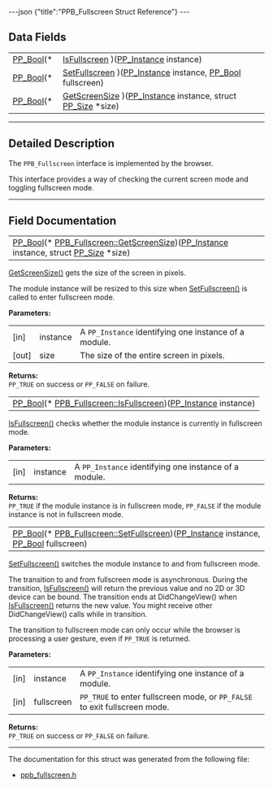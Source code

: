 ---json {"title":"PPB\_Fullscreen Struct Reference"} ---

Data Fields
-----------

<table><tbody><tr class="odd"><td style="text-align: right;"><a href="/docs/native-client/pepper_dev/c/group___enums#ga4f272d99be14aacafe08dfd4ef830918" class="el">PP_Bool</a>(* </td><td><a href="/docs/native-client/pepper_dev/c/struct_p_p_b___fullscreen__1__0#a8b6a560d3a57b6df9395b5dcf138cd1d" class="el">IsFullscreen</a> )(<a href="/docs/native-client/pepper_dev/c/group___typedefs#ga89b662403e6a687bb914b80114c0d19d" class="el">PP_Instance</a> instance)</td></tr><tr class="even"><td style="text-align: right;"><a href="/docs/native-client/pepper_dev/c/group___enums#ga4f272d99be14aacafe08dfd4ef830918" class="el">PP_Bool</a>(* </td><td><a href="/docs/native-client/pepper_dev/c/struct_p_p_b___fullscreen__1__0#a1074f98a5800667313de626b0ed8ad27" class="el">SetFullscreen</a> )(<a href="/docs/native-client/pepper_dev/c/group___typedefs#ga89b662403e6a687bb914b80114c0d19d" class="el">PP_Instance</a> instance, <a href="/docs/native-client/pepper_dev/c/group___enums#ga4f272d99be14aacafe08dfd4ef830918" class="el">PP_Bool</a> fullscreen)</td></tr><tr class="odd"><td style="text-align: right;"><a href="/docs/native-client/pepper_dev/c/group___enums#ga4f272d99be14aacafe08dfd4ef830918" class="el">PP_Bool</a>(* </td><td><a href="/docs/native-client/pepper_dev/c/struct_p_p_b___fullscreen__1__0#afc4e416a40c4bf0ed1dd0cae74547c86" class="el">GetScreenSize</a> )(<a href="/docs/native-client/pepper_dev/c/group___typedefs#ga89b662403e6a687bb914b80114c0d19d" class="el">PP_Instance</a> instance, struct <a href="/docs/native-client/pepper_dev/c/struct_p_p___size/" class="el">PP_Size</a> *size)</td></tr></tbody></table>

------------------------------------------------------------------------

<span id="details" class="anchor" style="margin: 0;"></span>

Detailed Description
--------------------

The `PPB_Fullscreen` interface is implemented by the browser.

This interface provides a way of checking the current screen mode and toggling fullscreen mode.

------------------------------------------------------------------------

Field Documentation
-------------------

<span id="afc4e416a40c4bf0ed1dd0cae74547c86" class="anchor" style="margin: 0;"></span>

<table><tbody><tr class="odd"><td><a href="/docs/native-client/pepper_dev/c/group___enums#ga4f272d99be14aacafe08dfd4ef830918" class="el">PP_Bool</a>(* <a href="/docs/native-client/pepper_dev/c/struct_p_p_b___fullscreen__1__0#afc4e416a40c4bf0ed1dd0cae74547c86" class="el">PPB_Fullscreen::GetScreenSize</a>)(<a href="/docs/native-client/pepper_dev/c/group___typedefs#ga89b662403e6a687bb914b80114c0d19d" class="el">PP_Instance</a> instance, struct <a href="/docs/native-client/pepper_dev/c/struct_p_p___size/" class="el">PP_Size</a> *size)</td></tr></tbody></table>

<a href="/docs/native-client/pepper_dev/c/struct_p_p_b___fullscreen__1__0#afc4e416a40c4bf0ed1dd0cae74547c86" class="el" title="GetScreenSize() gets the size of the screen in pixels.">GetScreenSize()</a> gets the size of the screen in pixels.

The module instance will be resized to this size when <a href="/docs/native-client/pepper_dev/c/struct_p_p_b___fullscreen__1__0#a1074f98a5800667313de626b0ed8ad27" class="el" title="SetFullscreen() switches the module instance to and from fullscreen mode.">SetFullscreen()</a> is called to enter fullscreen mode.

**Parameters:**  
<table><tbody><tr class="odd"><td>[in]</td><td>instance</td><td>A <code>PP_Instance</code> identifying one instance of a module.</td></tr><tr class="even"><td>[out]</td><td>size</td><td>The size of the entire screen in pixels.</td></tr></tbody></table>

<!-- -->

**Returns:**  
`PP_TRUE` on success or `PP_FALSE` on failure.

<span id="a8b6a560d3a57b6df9395b5dcf138cd1d" class="anchor" style="margin: 0;"></span>

<table><tbody><tr class="odd"><td><a href="/docs/native-client/pepper_dev/c/group___enums#ga4f272d99be14aacafe08dfd4ef830918" class="el">PP_Bool</a>(* <a href="/docs/native-client/pepper_dev/c/struct_p_p_b___fullscreen__1__0#a8b6a560d3a57b6df9395b5dcf138cd1d" class="el">PPB_Fullscreen::IsFullscreen</a>)(<a href="/docs/native-client/pepper_dev/c/group___typedefs#ga89b662403e6a687bb914b80114c0d19d" class="el">PP_Instance</a> instance)</td></tr></tbody></table>

<a href="/docs/native-client/pepper_dev/c/struct_p_p_b___fullscreen__1__0#a8b6a560d3a57b6df9395b5dcf138cd1d" class="el" title="IsFullscreen() checks whether the module instance is currently in fullscreen mode.">IsFullscreen()</a> checks whether the module instance is currently in fullscreen mode.

**Parameters:**  
<table><tbody><tr class="odd"><td>[in]</td><td>instance</td><td>A <code>PP_Instance</code> identifying one instance of a module.</td></tr></tbody></table>

<!-- -->

**Returns:**  
`PP_TRUE` if the module instance is in fullscreen mode, `PP_FALSE` if the module instance is not in fullscreen mode.

<span id="a1074f98a5800667313de626b0ed8ad27" class="anchor" style="margin: 0;"></span>

<table><tbody><tr class="odd"><td><a href="/docs/native-client/pepper_dev/c/group___enums#ga4f272d99be14aacafe08dfd4ef830918" class="el">PP_Bool</a>(* <a href="/docs/native-client/pepper_dev/c/struct_p_p_b___fullscreen__1__0#a1074f98a5800667313de626b0ed8ad27" class="el">PPB_Fullscreen::SetFullscreen</a>)(<a href="/docs/native-client/pepper_dev/c/group___typedefs#ga89b662403e6a687bb914b80114c0d19d" class="el">PP_Instance</a> instance, <a href="/docs/native-client/pepper_dev/c/group___enums#ga4f272d99be14aacafe08dfd4ef830918" class="el">PP_Bool</a> fullscreen)</td></tr></tbody></table>

<a href="/docs/native-client/pepper_dev/c/struct_p_p_b___fullscreen__1__0#a1074f98a5800667313de626b0ed8ad27" class="el" title="SetFullscreen() switches the module instance to and from fullscreen mode.">SetFullscreen()</a> switches the module instance to and from fullscreen mode.

The transition to and from fullscreen mode is asynchronous. During the transition, <a href="/docs/native-client/pepper_dev/c/struct_p_p_b___fullscreen__1__0#a8b6a560d3a57b6df9395b5dcf138cd1d" class="el" title="IsFullscreen() checks whether the module instance is currently in fullscreen mode.">IsFullscreen()</a> will return the previous value and no 2D or 3D device can be bound. The transition ends at DidChangeView() when <a href="/docs/native-client/pepper_dev/c/struct_p_p_b___fullscreen__1__0#a8b6a560d3a57b6df9395b5dcf138cd1d" class="el" title="IsFullscreen() checks whether the module instance is currently in fullscreen mode.">IsFullscreen()</a> returns the new value. You might receive other DidChangeView() calls while in transition.

The transition to fullscreen mode can only occur while the browser is processing a user gesture, even if `PP_TRUE` is returned.

**Parameters:**  
<table><tbody><tr class="odd"><td>[in]</td><td>instance</td><td>A <code>PP_Instance</code> identifying one instance of a module.</td></tr><tr class="even"><td>[in]</td><td>fullscreen</td><td><code>PP_TRUE</code> to enter fullscreen mode, or <code>PP_FALSE</code> to exit fullscreen mode.</td></tr></tbody></table>

<!-- -->

**Returns:**  
`PP_TRUE` on success or `PP_FALSE` on failure.

------------------------------------------------------------------------

The documentation for this struct was generated from the following file:

-   <a href="/docs/native-client/pepper_dev/c/ppb__fullscreen_8h/" class="el">ppb_fullscreen.h</a>
